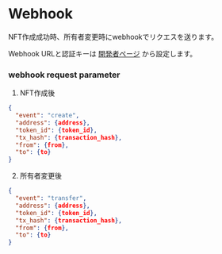 # Webhook

NFT作成成功時、所有者変更時にwebhookでリクエスを送ります。

Webhook URLと認証キーは [開発者ページ](https://developer.gobase.io) から設定します。

### webhook request parameter
1. NFT作成後
```json
{
  "event": "create",
  "address": {address},
  "token_id": {token_id},
  "tx_hash": {transaction_hash},
  "from": {from},
  "to": {to}
}
```

2. 所有者変更後
```json
{
  "event": "transfer",
  "address": {address},
  "token_id": {token_id},
  "tx_hash": {transaction_hash},
  "from": {from},
  "to": {to}
}
```
